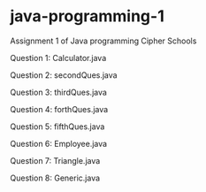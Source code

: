 # java-programming-1
Assignment 1 of Java programming Cipher Schools

Question 1: Calculator.java

Question 2: secondQues.java

Question 3: thirdQues.java

Question 4: forthQues.java

Question 5: fifthQues.java

Question 6: Employee.java

Question 7: Triangle.java

Question 8: Generic.java
